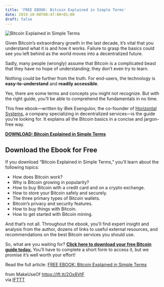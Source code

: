 ```yaml
---
title: 'FREE EBOOK: Bitcoin Explained in Simple Terms'
date: 2019-10-08T08:47:00+01:00
draft: false
---
```


![Bitcoin Explained in Simple Terms](https://static.makeuseof.com/wp-content/uploads/2019/10/Bitcoin-Explained-in-Simple-Terms.jpg)

Given Bitcoin’s extraordinary growth in the last decade, it’s vital that you understand what it is and how it works. Failure to grasp the basics could see you left behind as the world moves into a decentralized future.

Sadly, many people (wrongly) assume that Bitcoin is a complicated beast that they have no hope of understanding; they don’t even try to learn.

Nothing could be further from the truth. For end-users, the technology is **easy-to-understand** and **readily accessible**.

Yes, there are some terms and concepts you might not recognize. But with the right guide, you’ll be able to comprehend the fundamentals in no time.

This free ebook—written by iBek Esengulov, the co-founder of [Horizontal Systems](https://horizontalsystems.io/), a company specializing in decentralized services—is the guide you’re looking for. It explains all the Bitcoin basics in a concise and jargon-free way.

**[DOWNLOAD: Bitcoin Explained in Simple Terms](https://horizontalsystems-io.tradepub.com/free/w_hori01/)**

Download the Ebook for Free
---------------------------

If you download “Bitcoin Explained in Simple Terms,” you’ll learn about the following topics:

*   How does Bitcoin work?
*   Why is Bitcoin growing in popularity?
*   How to buy Bitcoin with a credit card and on a crypto exchange.
*   How to store your Bitcoin safely and securely.
*   The three primary types of Bitcoin wallets.
*   Bitcoin’s privacy and security features.
*   How to buy things with Bitcoin.
*   How to get started with Bitcoin mining.

And that’s not all. Throughout the ebook, you’ll find expert insight and analysis from the author, dozens of links to useful external resources, and recommendations on the best Bitcoin services you should use.

So, what are you waiting for? **[Click here to download your free Bitcoin guide today.](https://horizontalsystems-io.tradepub.com/free/w_hori01/)** You’ll have to complete a short form to access it, but we promise it’s well worth your effort!

Read the full article: [FREE EBOOK: Bitcoin Explained in Simple Terms](https://www.makeuseof.com/tag/free-ebook-bitcoin-explained/)

  
  
from MakeUseOf https://ift.tt/2Ox8VtF  
via [IFTTT](https://ifttt.com/?ref=da&site=blogger)
